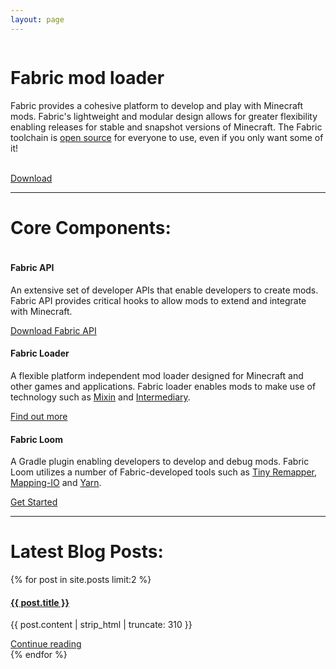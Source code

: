 ```yaml
---
layout: page
---
```


<div class="home">
   <div class='row'>
      <div class='column'>
         <h1>Fabric mod loader</h1>
         <p>Fabric provides a cohesive platform to develop and play with Minecraft mods. Fabric's lightweight and modular design allows for greater flexibility enabling releases for stable and snapshot versions of Minecraft. The Fabric toolchain is <a href="https://github.com/FabricMC">open source</a> for everyone to use, even if you only want some of it!</p>
         <br>
         <a class="page-link page-link-download" href="/use">Download</a>
      </div>
      <div class='column hide-large'>
         <img src="/assets/cliffs.png" alt="">
      </div>
   </div>
   <hr>
   <h1 class="row-heading">Core Components:</h1>
   <div class='row'>
      <div class='column'>
         <h4>Fabric API</h4>
         <p class="component-body">An extensive set of developer APIs that enable developers to create mods. Fabric API provides critical hooks to allow mods to extend and integrate with Minecraft. </p>
         <a class="page-link page-link-info" href="https://minecraft.curseforge.com/projects/fabric/files">Download Fabric API</a>
      </div>
      <div class='column'>
         <h4>Fabric Loader</h4>
         <p class="component-body">A flexible platform independent mod loader designed for Minecraft and other games and applications. Fabric loader enables mods to make use of technology such as <a href="https://github.com/FabricMC/Mixin">Mixin</a> and <a href="https://github.com/FabricMC/intermediary">Intermediary</a>.</p>
         <a class="page-link page-link-info" href="https://fabricmc.net/wiki/documentation:fabric_loader">Find out more</a>
      </div>
      <div class='column'>
         <h4>Fabric Loom</h4>
         <p class="component-body">A Gradle plugin enabling developers to develop and debug mods. Fabric Loom utilizes a number of Fabric-developed tools such as <a href="https://github.com/FabricMC/tiny-remapper">Tiny Remapper</a>, <a href="https://github.com/FabricMC/mapping-io">Mapping-IO</a> and <a href="https://github.com/FabricMC/yarn">Yarn</a>.</p>
         <a class="page-link page-link-info" href="/develop">Get Started</a>
      </div>
   </div>
   <hr>
   <h1 class="row-heading">Latest Blog Posts:</h1>
   <div class='row'>
      {% for post in site.posts limit:2 %}
      <div class='column'>
         <a href="{{ post.url }}">
            <h4>{{ post.title }}</h4>
         </a>
         <p>{{ post.content | strip_html | truncate: 310 }}</p>
         <a class="page-link-info" href="{{ post.url }}">Continue reading</a>
      </div>
      {% endfor %}
   </div>
</div>